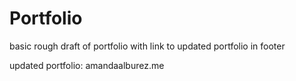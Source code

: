 # Portfolio

basic rough draft of portfolio with link to updated portfolio in footer

updated portfolio:
amandaalburez.me

